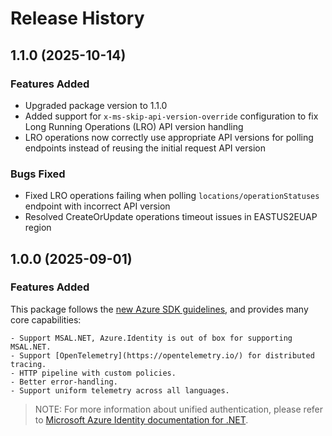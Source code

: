 # Release History

## 1.1.0 (2025-10-14)

### Features Added
- Upgraded package version to 1.1.0
- Added support for `x-ms-skip-api-version-override` configuration to fix Long Running Operations (LRO) API version handling
- LRO operations now correctly use appropriate API versions for polling endpoints instead of reusing the initial request API version

### Bugs Fixed
- Fixed LRO operations failing when polling `locations/operationStatuses` endpoint with incorrect API version
- Resolved CreateOrUpdate operations timeout issues in EASTUS2EUAP region

## 1.0.0 (2025-09-01)



### Features Added

This package follows the [new Azure SDK guidelines](https://azure.github.io/azure-sdk/general_introduction.html), and provides many core capabilities:

    - Support MSAL.NET, Azure.Identity is out of box for supporting MSAL.NET.
    - Support [OpenTelemetry](https://opentelemetry.io/) for distributed tracing.
    - HTTP pipeline with custom policies.
    - Better error-handling.
    - Support uniform telemetry across all languages.


> NOTE: For more information about unified authentication, please refer to [Microsoft Azure Identity documentation for .NET](https://docs.microsoft.com//dotnet/api/overview/azure/identity-readme?view=azure-dot-net).
